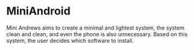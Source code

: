 # MiniAndroid
Mini Andrews aims to create a minimal and lightest system, the system clean and clean, and even the phone is also unnecessary. Based on this system, the user decides which software to install.
